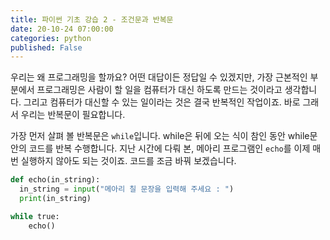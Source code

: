 ```yaml
---
title: 파이썬 기초 강습 2 - 조건문과 반복문
date: 20-10-24 07:00:00
categories: python
published: False
---
```


우리는 왜 프로그래밍을 할까요? 어떤 대답이든 정답일 수 있겠지만, 가장 근본적인 부분에서 프로그래밍은 사람이 할 일을 컴퓨터가 대신 하도록 만드는 것이라고 생각합니다. 그리고 컴퓨터가 대신할 수 있는 일이라는 것은 결국 반복적인 작업이죠. 바로 그래서 우리는 반복문이 필요합니다.

가장 먼저 살펴 볼 반복문은 `while`입니다. while은 뒤에 오는 식이 참인 동안 while문 안의 코드를 반복 수행합니다. 지난 시간에 다뤄 본, 메아리 프로그램인 `echo`를 이제 매번 실행하지 않아도 되는 것이죠. 코드를 조금 바꿔 보겠습니다.

```python
def echo(in_string):
  in_string = input("메아리 칠 문장을 입력해 주세요 : ")
  print(in_string)

while true:
    echo()
```
